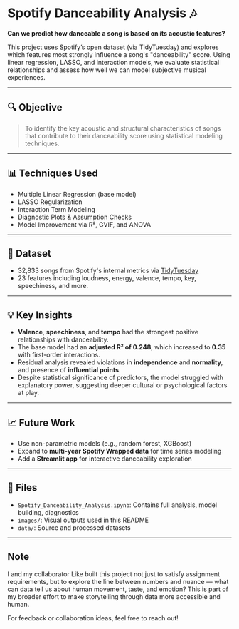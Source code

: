# Spotify Danceability Analysis 🎶

**Can we predict how danceable a song is based on its acoustic features?**

This project uses Spotify’s open dataset (via TidyTuesday) and explores which features most strongly influence a song's "danceability" score. Using linear regression, LASSO, and interaction models, we evaluate statistical relationships and assess how well we can model subjective musical experiences.

---

## 🔍 Objective
> To identify the key acoustic and structural characteristics of songs that contribute to their danceability score using statistical modeling techniques.

---

## 📊 Techniques Used
- Multiple Linear Regression (base model)
- LASSO Regularization
- Interaction Term Modeling
- Diagnostic Plots & Assumption Checks
- Model Improvement via R², GVIF, and ANOVA

---

## 📁 Dataset
- 32,833 songs from Spotify's internal metrics via [TidyTuesday](https://github.com/rfordatascience/tidytuesday/blob/master/data/2020/2020-01-21/readme.md)
- 23 features including loudness, energy, valence, tempo, key, speechiness, and more.

---

## 💡 Key Insights
- **Valence**, **speechiness**, and **tempo** had the strongest positive relationships with danceability.
- The base model had an **adjusted R² of 0.248**, which increased to **0.35** with first-order interactions.
- Residual analysis revealed violations in **independence** and **normality**, and presence of **influential points**.
- Despite statistical significance of predictors, the model struggled with explanatory power, suggesting deeper cultural or psychological factors at play.

---

## 📈 Future Work
- Use non-parametric models (e.g., random forest, XGBoost)
- Expand to **multi-year Spotify Wrapped data** for time series modeling
- Add a **Streamlit app** for interactive danceability exploration

---

## 📎 Files
- `Spotify_Danceability_Analysis.ipynb`: Contains full analysis, model building, diagnostics
- `images/`: Visual outputs used in this README
- `data/`: Source and processed datasets

---

## Note

I and my collaborator Like built this project not just to satisfy assignment requirements, but to explore the line between numbers and nuance — what can data tell us about human movement, taste, and emotion? This is part of my broader effort to make storytelling through data more accessible and human.

For feedback or collaboration ideas, feel free to reach out!
